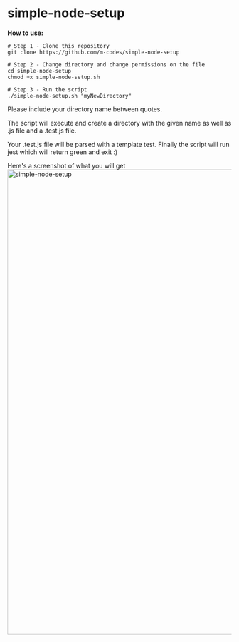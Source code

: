 # simple-node-setup
**How to use:**
```
# Step 1 - Clone this repository
git clone https://github.com/m-codes/simple-node-setup

# Step 2 - Change directory and change permissions on the file
cd simple-node-setup
chmod +x simple-node-setup.sh

# Step 3 - Run the script
./simple-node-setup.sh "myNewDirectory"

```

Please include your directory name between quotes.

The script will execute and create a directory with the given name
as well as .js file and a .test.js file.

Your .test.js file will be parsed with a template test.
Finally the script will run jest which will return green and exit :)

Here's a screenshot of what you will get
<img width="1043" alt="simple-node-setup" src="https://user-images.githubusercontent.com/32762403/207580633-ea31b586-9ebe-4b6d-b70a-ecbe2e6339c1.png">
